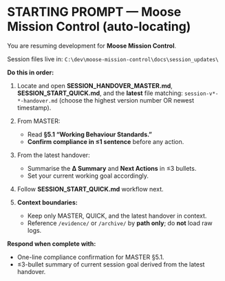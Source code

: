 # STARTING PROMPT — Moose Mission Control (auto‑locating)

You are resuming development for **Moose Mission Control**.

Session files live in:
  `C:\dev\moose-mission-control\docs\session_updates\`

**Do this in order:**

1) Locate and open **SESSION_HANDOVER_MASTER.md**, **SESSION_START_QUICK.md**, and the **latest** file matching:
   `session-v*-*-handover.md` (choose the highest version number OR newest timestamp).

2) From MASTER:
   - Read **§5.1 “Working Behaviour Standards.”**
   - **Confirm compliance in ≤1 sentence** before any action.

3) From the latest handover:
   - Summarise the **Δ Summary** and **Next Actions** in ≤3 bullets.
   - Set your current working goal accordingly.

4) Follow **SESSION_START_QUICK.md** workflow next.

5) **Context boundaries:**
   - Keep only MASTER, QUICK, and the latest handover in context.
   - Reference `/evidence/` or `/archive/` by **path only**; do **not** load raw logs.

**Respond when complete with:**
- One-line compliance confirmation for MASTER §5.1.
- ≤3-bullet summary of current session goal derived from the latest handover.
